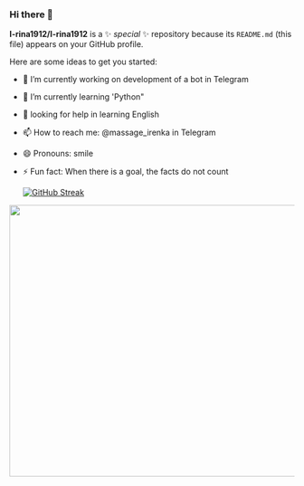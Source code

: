 ### Hi there 👋

**I-rina1912/I-rina1912** is a ✨ _special_ ✨ repository because its `README.md` (this file) appears on your GitHub profile.

Here are some ideas to get you started:

- 🔭 I’m currently working on development of a bot in Telegram
- 🌱 I’m currently learning 'Python"
- 🤔 looking for help in learning English
- 📫 How to reach me: @massage_irenka in Telegram
- 😄 Pronouns: smile 
- ⚡ Fun fact: When there is a goal, the facts do not count


  [![GitHub Streak](https://github-readme-streak-stats.herokuapp.com?user=I-rina1912&theme=tokyonight&border_radius=10&locale=ru&date_format=j%20M%5B%20Y%5D)](https://git.io/streak-stats)
  
  
<div align="left">
  <img src="https://images.pexels.com/photos/577585/pexels-photo-577585.jpeg" width="640" height="480"/>
</div>
